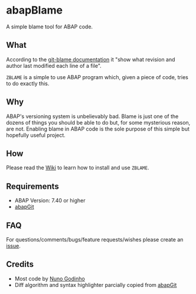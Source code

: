 # abapBlame

A simple blame tool for ABAP code.

## What

According to the [git-blame documentation](https://www.git-scm.com/docs/git-blame) it "show what revision and author last modified each line of a file".

`ZBLAME` is a simple to use ABAP program which, given a piece of code, tries to do exactly this.

## Why

ABAP's versioning system is unbelievably bad. Blame is just one of the dozens of things you should be able to do but, for some mysterious reason, are not. Enabling blame in ABAP code is the sole purpose of this simple but hopefully useful project.

## How

Please read the [Wiki](https://github.com/abapinho/abapBlame/wiki) to learn how to install and use `ZBLAME`.

## Requirements

* ABAP Version: 7.40 or higher
* [abapGit](https://abapgit.org)

## FAQ

For questions/comments/bugs/feature requests/wishes please create an [issue](https://github.com/abapinho/abapblame/issues).

## Credits

* Most code by [Nuno Godinho](https://github.com/orgs/abapinho/people/nununo)
* Diff algorithm and syntax highlighter parcially copied from [abapGit](http://abapgit.org/)
